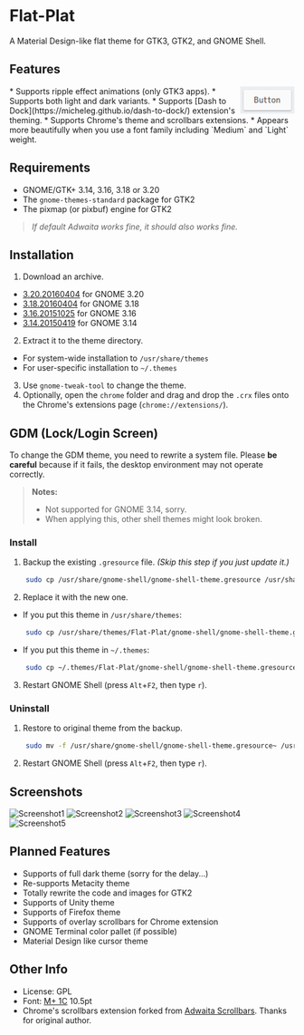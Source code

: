# Flat-Plat

A Material Design-like flat theme for GTK3, GTK2, and GNOME Shell.

## Features

<img src="img/Button.gif" alt="Button" align="right" />
* Supports ripple effect animations (only GTK3 apps).
* Supports both light and dark variants.
* Supports [Dash to Dock](https://micheleg.github.io/dash-to-dock/) extension's theming.
* Supports Chrome's theme and scrollbars extensions.
* Appears more beautifully when you use a font family including `Medium` and `Light` weight.

## Requirements

* GNOME/GTK+ 3.14, 3.16, 3.18 or 3.20
* The `gnome-themes-standard` package for GTK2
* The pixmap (or pixbuf) engine for GTK2

> _If default Adwaita works fine, it should also works fine._

## Installation

1. Download an archive.
  * [3.20.20160404](https://github.com/nana-4/Flat-Plat/releases/download/3.20.20160404/Flat-Plat-3.20.20160404.tar.gz) for GNOME 3.20
  * [3.18.20160404](https://github.com/nana-4/Flat-Plat/releases/download/3.18.20160404/Flat-Plat-3.18.20160404.tar.gz) for GNOME 3.18
  * [3.16.20151025](https://github.com/nana-4/Flat-Plat/releases/download/3.16.20151025/Flat-Plat-3.16.20151025.tar.gz) for GNOME 3.16
  * [3.14.20150419](https://github.com/nana-4/Flat-Plat/releases/download/3.14.20150419/Flat-Plat-3.14.20150419.tar.gz) for GNOME 3.14
2. Extract it to the theme directory.
  * For system-wide installation to `/usr/share/themes`
  * For user-specific installation to `~/.themes`
3. Use `gnome-tweak-tool` to change the theme.
4. Optionally, open the `chrome` folder and drag and drop the `.crx` files onto the Chrome's extensions page (`chrome://extensions/`).

## GDM (Lock/Login Screen)

To change the GDM theme, you need to rewrite a system file.
Please **be careful** because if it fails, the desktop environment may not operate correctly.
> **Notes:**
> * Not supported for GNOME 3.14, sorry.
> * When applying this, other shell themes might look broken.

### Install
1. Backup the existing `.gresource` file. _(Skip this step if you just update it.)_
```bash
    sudo cp /usr/share/gnome-shell/gnome-shell-theme.gresource /usr/share/gnome-shell/gnome-shell-theme.gresource~
```
2. Replace it with the new one.
  * If you put this theme in `/usr/share/themes`:
```bash
    sudo cp /usr/share/themes/Flat-Plat/gnome-shell/gnome-shell-theme.gresource /usr/share/gnome-shell
```
  * If you put this theme in `~/.themes`:
```bash
    sudo cp ~/.themes/Flat-Plat/gnome-shell/gnome-shell-theme.gresource /usr/share/gnome-shell
```
3. Restart GNOME Shell (press `Alt`+`F2`, then type `r`).

### Uninstall
1. Restore to original theme from the backup.
```bash
    sudo mv -f /usr/share/gnome-shell/gnome-shell-theme.gresource~ /usr/share/gnome-shell/gnome-shell-theme.gresource
```
2. Restart GNOME Shell (press `Alt`+`F2`, then type `r`).

## Screenshots

![Screenshot1](https://raw.githubusercontent.com/nana-4/Flat-Plat/master/img/Screenshot1.png)
![Screenshot2](https://raw.githubusercontent.com/nana-4/Flat-Plat/master/img/Screenshot2.png)
![Screenshot3](https://raw.githubusercontent.com/nana-4/Flat-Plat/master/img/Screenshot3.png)
![Screenshot4](https://raw.githubusercontent.com/nana-4/Flat-Plat/master/img/Screenshot4.png)
![Screenshot5](https://raw.githubusercontent.com/nana-4/Flat-Plat/master/img/Screenshot5.png)

## Planned Features

* Supports of full dark theme (sorry for the delay...)
* Re-supports Metacity theme
* Totally rewrite the code and images for GTK2
* Supports of Unity theme
* Supports of Firefox theme
* Supports of overlay scrollbars for Chrome extension
* GNOME Terminal color pallet (if possible)
* Material Design like cursor theme

## Other Info

* License: GPL
* Font: [M+ 1C](https://mplus-fonts.osdn.jp/) 10.5pt
* Chrome's scrollbars extension forked from [Adwaita Scrollbars](https://github.com/gnome-integration-team/chrome-gnome-scrollbar). Thanks for original author.
